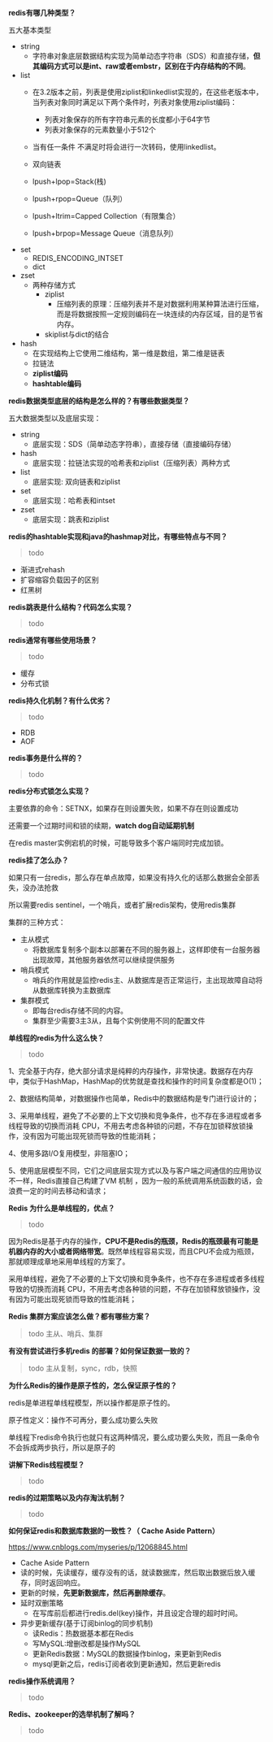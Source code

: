 **redis有哪几种类型？**

五大基本类型

+ string
  + 字符串对象底层数据结构实现为简单动态字符串（SDS）和直接存储，**但其编码方式可以是int、raw或者embstr，区别在于内存结构的不同**。
+ list
  + 在3.2版本之前，列表是使用ziplist和linkedlist实现的，在这些老版本中，当列表对象同时满足以下两个条件时，列表对象使用ziplist编码：

    + 列表对象保存的所有字符串元素的长度都小于64字节
    + 列表对象保存的元素数量小于512个
  + 当有任一条件 不满足时将会进行一次转码，使用linkedlist。
    
  + 双向链表
  + lpush+lpop=Stack(栈)
  + lpush+rpop=Queue（队列）
  + lpush+ltrim=Capped Collection（有限集合）
  + lpush+brpop=Message Queue（消息队列）
+ set
  + REDIS_ENCODING_INTSET
  + dict
+ zset
  + 两种存储方式
    + ziplist
      + 压缩列表的原理：压缩列表并不是对数据利用某种算法进行压缩，而是将数据按照一定规则编码在一块连续的内存区域，目的是节省内存。
    + skiplist与dict的结合
+ hash
  + 在实现结构上它使用二维结构，第一维是数组，第二维是链表
  + 拉链法
  + **ziplist编码**
  + **hashtable编码**

**redis数据类型底层的结构是怎么样的？有哪些数据类型？**

五大数据类型以及底层实现：
- string
    - 底层实现：SDS（简单动态字符串），直接存储（直接编码存储）
- hash
    - 底层实现：拉链法实现的哈希表和ziplist（压缩列表）两种方式
- list
    - 底层实现: 双向链表和ziplist
- set
    - 底层实现：哈希表和intset
- zset
    - 底层实现：跳表和ziplist

**redis的hashtable实现和java的hashmap对比，有哪些特点与不同？**
> todo

- 渐进式rehash
- 扩容缩容负载因子的区别
- 红黑树

**redis跳表是什么结构？代码怎么实现？**
> todo

**redis通常有哪些使用场景？**
> todo
+ 缓存
+ 分布式锁

**redis持久化机制？有什么优劣？**
> todo
+ RDB
+ AOF

**redis事务是什么样的？**
> todo

**redis分布式锁怎么实现？**

主要依靠的命令：SETNX，如果存在则设置失败，如果不存在则设置成功

还需要一个过期时间和锁的续期，**watch dog自动延期机制**

在redis master实例宕机的时候，可能导致多个客户端同时完成加锁。

**redis挂了怎么办？**

如果只有一台redis，那么存在单点故障，如果没有持久化的话那么数据会全部丢失，没办法抢救

所以需要redis sentinel，一个哨兵，或者扩展redis架构，使用redis集群

集群的三种方式：

+ 主从模式
  + 将数据库复制多个副本以部署在不同的服务器上，这样即使有一台服务器出现故障，其他服务器依然可以继续提供服务
+ 哨兵模式
  + 哨兵的作用就是监控redis主、从数据库是否正常运行，主出现故障自动将从数据库转换为主数据库
+ 集群模式
  + 即每台redis存储不同的内容。
  + 集群至少需要3主3从，且每个实例使用不同的配置文件

**单线程的redis为什么这么快？**
> todo

1、完全基于内存，绝大部分请求是纯粹的内存操作，非常快速。数据存在内存中，类似于HashMap，HashMap的优势就是查找和操作的时间复杂度都是O(1)；

2、数据结构简单，对数据操作也简单，Redis中的数据结构是专门进行设计的；

3、采用单线程，避免了不必要的上下文切换和竞争条件，也不存在多进程或者多线程导致的切换而消耗 CPU，不用去考虑各种锁的问题，不存在加锁释放锁操作，没有因为可能出现死锁而导致的性能消耗；

4、使用多路I/O复用模型，非阻塞IO；

5、使用底层模型不同，它们之间底层实现方式以及与客户端之间通信的应用协议不一样，Redis直接自己构建了VM 机制 ，因为一般的系统调用系统函数的话，会浪费一定的时间去移动和请求；

**Redis 为什么是单线程的，优点？**
> todo

因为Redis是基于内存的操作，**CPU不是Redis的瓶颈，Redis的瓶颈最有可能是机器内存的大小或者网络带宽**。既然单线程容易实现，而且CPU不会成为瓶颈，那就顺理成章地采用单线程的方案了。

采用单线程，避免了不必要的上下文切换和竞争条件，也不存在多进程或者多线程导致的切换而消耗 CPU，不用去考虑各种锁的问题，不存在加锁释放锁操作，没有因为可能出现死锁而导致的性能消耗；

**Redis 集群方案应该怎么做？都有哪些方案？**
> todo
主从、哨兵、集群

**有没有尝试进行多机redis 的部署？如何保证数据一致的？**
> todo
主从复制，sync，rdb，快照

**为什么Redis的操作是原子性的，怎么保证原子性的？**

redis是单进程单线程模型，所以操作都是原子性的。

原子性定义：操作不可再分，要么成功要么失败

单线程下redis命令执行也就只有这两种情况，要么成功要么失败，而且一条命令不会拆成两步执行，所以是原子的

**讲解下Redis线程模型？**
> todo

**redis的过期策略以及内存淘汰机制？**
> todo

**如何保证redis和数据库数据的一致性？（ Cache Aside Pattern）**

https://www.cnblogs.com/myseries/p/12068845.html

+  Cache Aside Pattern
  + 读的时候，先读缓存，缓存没有的话，就读数据库，然后取出数据后放入缓存，同时返回响应。
  + 更新的时候，**先更新数据库，然后再删除缓存**。
+ 延时双删策略
  + 在写库前后都进行redis.del(key)操作，并且设定合理的超时时间。
+ 异步更新缓存(基于订阅binlog的同步机制)
  + 读Redis：热数据基本都在Redis
  + 写MySQL:增删改都是操作MySQL
  + 更新Redis数据：MySQL的数据操作binlog，来更新到Redis
  + mysql更新之后，redis订阅者收到更新通知，然后更新redis

**redis操作系统调用？**
> todo

**Redis、zookeeper的选举机制了解吗？**
> todo